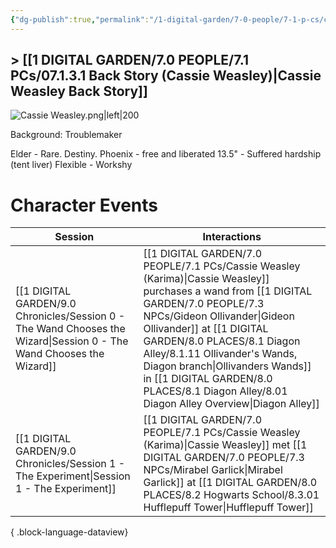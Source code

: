 ```yaml
---
{"dg-publish":true,"permalink":"/1-digital-garden/7-0-people/7-1-p-cs/cassie-weasley-karima/","tags":["#hufflepuff","#student","#person"]}
---
```


## > [[1 DIGITAL GARDEN/7.0 PEOPLE/7.1 PCs/07.1.3.1 Back Story (Cassie Weasley)\|Cassie Weasley Back Story]]

![Cassie Weasley.png|left|200](/img/user/1%20DIGITAL%20GARDEN/Images%20&%20Banners/Cassie%20Weasley.png)

Background: Troublemaker

Elder - Rare. Destiny. 
Phoenix - free and liberated
13.5" - Suffered hardship (tent liver)
Flexible - Workshy

# Character Events

| Session                                                                                                                 | Interactions                                                                                                                                                                                               |
| ----------------------------------------------------------------------------------------------------------------------- | ---------------------------------------------------------------------------------------------------------------------------------------------------------------------------------------------------------- |
| [[1 DIGITAL GARDEN/9.0 Chronicles/Session 0 - The Wand Chooses the Wizard\|Session 0 - The Wand Chooses the Wizard]] | [[1 DIGITAL GARDEN/7.0 PEOPLE/7.1 PCs/Cassie Weasley (Karima)\|Cassie Weasley]] purchases a wand from [[1 DIGITAL GARDEN/7.0 PEOPLE/7.3 NPCs/Gideon Ollivander\|Gideon Ollivander]] at [[1 DIGITAL GARDEN/8.0 PLACES/8.1 Diagon Alley/8.1.11 Ollivander's Wands, Diagon branch\|Ollivanders Wands]] in [[1 DIGITAL GARDEN/8.0 PLACES/8.1 Diagon Alley/8.01 Diagon Alley Overview\|Diagon Alley]] |
| [[1 DIGITAL GARDEN/9.0 Chronicles/Session 1 - The Experiment\|Session 1 - The Experiment]]                           | [[1 DIGITAL GARDEN/7.0 PEOPLE/7.1 PCs/Cassie Weasley (Karima)\|Cassie Weasley]] met [[1 DIGITAL GARDEN/7.0 PEOPLE/7.3 NPCs/Mirabel Garlick\|Mirabel Garlick]] at [[1 DIGITAL GARDEN/8.0 PLACES/8.2 Hogwarts School/8.3.01 Hufflepuff Tower\|Hufflepuff Tower]]                                                                                       |

{ .block-language-dataview}
